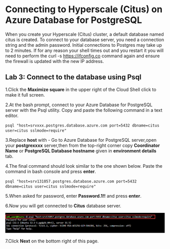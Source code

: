 # Connecting to Hyperscale (Citus) on Azure Database for PostgreSQL

When you create your Hyperscale (Citus) cluster, a default database named citus is created. To connect to your database server, you need a connection string and the admin password. Initial connections to Postgres may take up to 2 minutes. If for any reason your shell times out and you restart it you will need to perform the curl -s https://ifconfig.co command again and ensure the firewall is updated with the new IP address.

## **Lab 3: Connect to the database using Psql**

1.Click the **Maximize square** in the upper right of the Cloud Shell click to make it full screen.

2.At the bash prompt, connect to your Azure Database for PostgreSQL server with the Psql utility. Copy and paste the following command in a text editor.

```
psql "host=srvxxx.postgres.database.azure.com port=5432 dbname=citus user=citus sslmode=require" 
```

3.Replace **host** with - Go to Azure Database for PostgreSQL server,open your **postgrexxxx** server,then from the top-right corner copy **Coordinator Name** or **PostgreSQL Database hostname** given in **environment details** tab.

4.The final command should look similar to the one shown below. Paste the command in bash console and press **enter**.
```
psql "host=srv131057.postgres.database.azure.com port=5432 dbname=citus user=citus sslmode=require"
```

5.When asked for password, enter **Password.1!!** and press **enter**.

6.Now you will get connected to **Citus** database server.

   ![](Images/quey1.png)

7.Click **Next** on the bottom right of this page.
  

